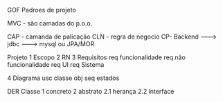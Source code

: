 GOF
Padroes de projeto

MVC - são camadas do p.o.o.

CAP - camanda de palicação
CLN - regra de negocio
CP- Backend ---> jdbc ---> mysql
ou JPA/MOR


Projeto
1 Escopo
2 RN
3 Requisitos
req funcionalidade
req não funcionalidade
req UI
req Sistema
	
4 Diagrama
usc
classe
obj
seq
estados

DER
Classe
1 concreto
2 abstrato
2.1 herança
2.2 interface
